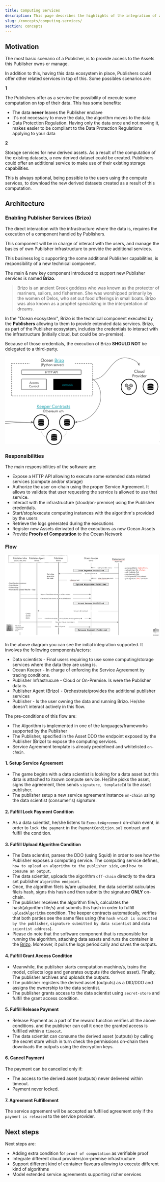 ```yaml
---
title: Computing Services
description: This page describes the highlights of the integration of additional computing services.
slug: /concepts/computing-services/
section: concepts
---
```


## Motivation

The most basic scenario of a Publisher, is to provide access to the Assets this Publisher owns or manage.

In addition to this, having this data ecosystem in place, Publishers could offer other related services in top of this. Some possibles scenarios are:

**1**

The Publishers offer as a service the possibility of execute some computation on top of their data. This has some benefits:

- The data **never** leaves the Publisher enclave
- It's not necessary to move the data, the algorithm moves to the data
- Data Protection Regulation. Having only the data once and not moving it, makes easier to be compliant to the Data Protection Regulations applying to your data

**2**

Storage services for new derived assets. As a result of the computation of the existing datasets, a new derived dataset could be created. Publishers could offer an additional service to make use of their existing storage capabilities.

This is always optional, being possible to the users using the compute services, to download the new derived datasets created as a result of this computation.

## Architecture

### Enabling Publisher Services (Brizo)

The direct interaction with the infrastructure where the data is, requires the execution of a component handled by Publishers.

This component will be in charge of interact with the users, and manage the basics of own Publisher infrastructure to provide the additional services.

This business logic supporting the some additional Publisher capabilities, is responsibility of a new technical component.

The main & new key component introduced to support new Publisher services is named **Brizo**.

> Brizo is an ancient Greek goddess who was known as the protector of mariners, sailors, and fishermen. She was worshipped primarily by the women of Delos, who set out food offerings in small boats. Brizo was also known as a prophet specializing in the interpretation of dreams.

In the "Ocean ecosystem", Brizo is the technical component executed by the **Publishers** allowing to them to provide extended data services. Brizo, as part of the Publisher ecosystem, includes the credentials to interact with the infrastructure (initially cloud, but could be on-premise).

Because of those credentials, the execution of Brizo **SHOULD NOT** be delegated to a third-party.

<repo name="brizo"></repo>

![Brizo High-Level Architecture](img/brizo-hl-arch.png)

### Responsibilities

The main responsibilities of the software are:

* Expose a HTTP API allowing to execute some extended data related services (compute and/or storage)
* Authorize the user on-chain using the proper Service Agreement. It allows to validate that user requesting the service is allowed to use that service.
* Interact with the infrastructure (cloud/on-premise) using the Publisher credentials.
* Start/stop/execute computing instances with the algorithm's provided by the users
* Retrieve the logs generated during the executions
* Register new Assets derivated of the executions as new Ocean Assets
* Provide **Proofs of Computation** to the Ocean Network

### Flow

![Sequence Diagram for computing services](img/computing-service-flow.png)

In the above diagram you can see the initial integration supported. It involves the following components/actors:

* Data scientists - Final users requiring to use some computing/storage services where the data they are using is.
* Ocean Keeper - In charge of enforcing the Service Agreement by tracing conditions.
* Publisher Infrastrucure - Cloud or On-Premise. Is were the Publisher data is.
* Publisher Agent (Brizo) - Orchestrate/provides the additional publisher services
* Publisher - Is the user owning the data and running Brizo. He/she doesn't interact actively in this flow.

The pre-conditions of this flow are:

* The Algorithm is implemented in one of the languages/frameworks supported by the Publisher
* The Publisher, specified in the Asset DDO the endpoint exposed by the Publisher (Brizo) to expose the computing services.
* Service Agreement template is already predefined and whitelisted `on-chain`.

#### 1. Setup Service Agreement

- The game begins with a data scientist is looking for a data asset but this data is attached to itsown compute service. He/She picks the asset, signs the agreement, then sends `signature, templateId` to the asset publisher.
- The publisher setup a new service agreement instance `on-chain` using the data scientist (consumer's) signature.

#### 2. Fulfill Lock Payment Condition

- As a data scientist, he/she listens to `ExecuteAgreement` on-chain event, in order to `lock the payment` in the `PaymentCondition.sol` contract and fulfill the condition.

#### 3. Fulfill Upload Algorithm Condition

- The Data scientist, parses the DDO (using Squid) in order to see how the Publisher exposes a computing service. The computing service defines, `how to upload an algorithm to the publisher side`, and `how to consume an output`.
- The data scientist, uploads the algorithm `off-chain` directly to the data set publisher `algorithm endpoint`.
- Once, the algorithm file/s is/are uploaded, the data scientist calculates file/s hash, signs this hash and then submits the signature **ONLY** on-chain. 
- The publisher receives the algorithm file/s, calculates the hash(algorithm file/s) and submits this hash in order to fulfill `uploadAlgorithm` condition. The keeper contracts automatically, verifies that both parties see the same files using (the `hash which is submitted by the publisher`, `signature submitted by data scientist` and `data scientist address`).
- Please do note that the software component that is responsible for running the algorithm, attaching data assets and runs the container is the [Brizo](https://github.com/oceanprotocol/brizo). Moreover, it pulls the logs periodically and saves the outputs.

#### 4. Fulfill Grant Access Condition

- Meanwhile, the publisher starts computation machine/s, trains the model, collects logs and generates outputs (the derived asset). Finally, The publisher archives and uploads the outputs.
- The publisher registers the derived asset (outputs) as a DID/DDO and assigns the ownership to the data scientist.
- The publisher grants access to the data scientist using `secret-store` and fulfill the grant access condition.

#### 5. Fulfill Release Payment

- Release Payment as a part of the reward function verifies all the above conditions. and the publisher can call it once the granted access is fulfilled within a `timeout`.
- The data scientist can consume the derived asset (outputs) by calling the secret store which in turn check the permissions on-chain then downloads the outputs using the decryption keys.

#### 6. Cancel Payment

The payment can be cancelled only if:

- The access to the derived asset (outputs) never delivered within timeout.
- Payment never locked.

#### 7. Agreement Fulfillement

The service agreement will be accepted as fulfilled agreement only if the `payment is released` to the service provider.

## Next steps

Next steps are:

* Adding extra condition for `proof of computation` as verifiable proof
* Integrate different cloud providers/on-premise infrastructure
* Support different kind of container flavours allowing to execute different kind of algorithms
* Model extended service agreements supporting richer services
